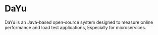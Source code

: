 # DaYu
DaYu is an Java-based open-source system designed to measure online performance and load test applications, Especially for microservices. 
